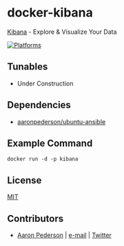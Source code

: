 # docker-kibana

[Kibana](https://www.elastic.co/products/kibana) - Explore & Visualize Your Data

[![Platforms](http://img.shields.io/badge/platforms-ubuntu-lightgrey.svg?style=flat)](#)

Tunables
--------
* Under Construction

Dependencies
------------
* [aaronpederson/ubuntu-ansible](https://github.com/aaronpederson/docker-ubuntu-ansible)

Example Command
----------------
```
docker run -d -p kibana
```

License
-------
[MIT](https://tldrlegal.com/license/mit-license)

Contributors
------------
* [Aaron Pederson](https://aaronpederson.github.io) | [e-mail](mailto:aaronpederson@gmail.com) | [Twitter](https://twitter.com/GunFuSamurai)
